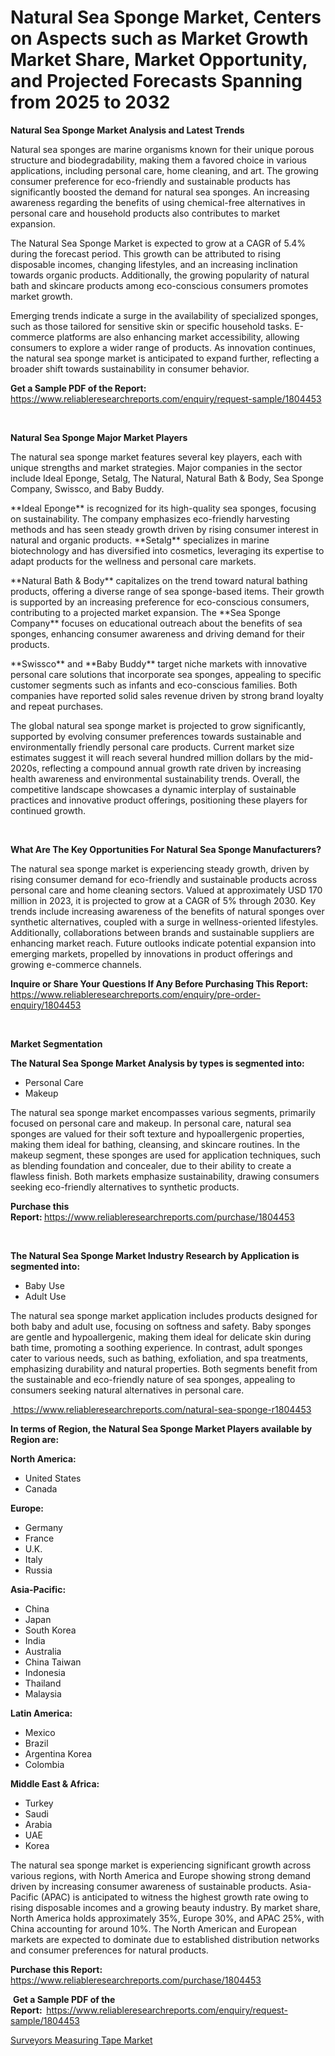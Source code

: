 <p><h1>Natural Sea Sponge Market, Centers on Aspects such as Market Growth Market Share, Market Opportunity, and Projected Forecasts Spanning from 2025 to 2032</h1></p><p><strong>Natural Sea Sponge Market Analysis and Latest Trends</strong></p>
<p><p>Natural sea sponges are marine organisms known for their unique porous structure and biodegradability, making them a favored choice in various applications, including personal care, home cleaning, and art. The growing consumer preference for eco-friendly and sustainable products has significantly boosted the demand for natural sea sponges. An increasing awareness regarding the benefits of using chemical-free alternatives in personal care and household products also contributes to market expansion.</p><p>The Natural Sea Sponge Market is expected to grow at a CAGR of 5.4% during the forecast period. This growth can be attributed to rising disposable incomes, changing lifestyles, and an increasing inclination towards organic products. Additionally, the growing popularity of natural bath and skincare products among eco-conscious consumers promotes market growth. </p><p>Emerging trends indicate a surge in the availability of specialized sponges, such as those tailored for sensitive skin or specific household tasks. E-commerce platforms are also enhancing market accessibility, allowing consumers to explore a wider range of products. As innovation continues, the natural sea sponge market is anticipated to expand further, reflecting a broader shift towards sustainability in consumer behavior.</p></p>
<p><strong>Get a Sample PDF of the Report:&nbsp;</strong> <a href="https://www.reliableresearchreports.com/enquiry/request-sample/1804453?utm_campaign=3430&utm_medium=2&utm_source=Github&utm_content=ia&utm_term=04042025&utm_id=natural-sea-sponge">https://www.reliableresearchreports.com/enquiry/request-sample/1804453</a></p>
<p>&nbsp;</p>
<p><strong>Natural Sea Sponge Major Market Players</strong></p>
<p><p>The natural sea sponge market features several key players, each with unique strengths and market strategies. Major companies in the sector include Ideal Eponge, Setalg, The Natural, Natural Bath & Body, Sea Sponge Company, Swissco, and Baby Buddy. </p><p>**Ideal Eponge** is recognized for its high-quality sea sponges, focusing on sustainability. The company emphasizes eco-friendly harvesting methods and has seen steady growth driven by rising consumer interest in natural and organic products. **Setalg** specializes in marine biotechnology and has diversified into cosmetics, leveraging its expertise to adapt products for the wellness and personal care markets. </p><p>**Natural Bath & Body** capitalizes on the trend toward natural bathing products, offering a diverse range of sea sponge-based items. Their growth is supported by an increasing preference for eco-conscious consumers, contributing to a projected market expansion. The **Sea Sponge Company** focuses on educational outreach about the benefits of sea sponges, enhancing consumer awareness and driving demand for their products. </p><p>**Swissco** and **Baby Buddy** target niche markets with innovative personal care solutions that incorporate sea sponges, appealing to specific customer segments such as infants and eco-conscious families. Both companies have reported solid sales revenue driven by strong brand loyalty and repeat purchases.</p><p>The global natural sea sponge market is projected to grow significantly, supported by evolving consumer preferences towards sustainable and environmentally friendly personal care products. Current market size estimates suggest it will reach several hundred million dollars by the mid-2020s, reflecting a compound annual growth rate driven by increasing health awareness and environmental sustainability trends. Overall, the competitive landscape showcases a dynamic interplay of sustainable practices and innovative product offerings, positioning these players for continued growth.</p></p>
<p>&nbsp;</p>
<p><strong>What Are The Key Opportunities For Natural Sea Sponge Manufacturers?</strong></p>
<p><p>The natural sea sponge market is experiencing steady growth, driven by rising consumer demand for eco-friendly and sustainable products across personal care and home cleaning sectors. Valued at approximately USD 170 million in 2023, it is projected to grow at a CAGR of 5% through 2030. Key trends include increasing awareness of the benefits of natural sponges over synthetic alternatives, coupled with a surge in wellness-oriented lifestyles. Additionally, collaborations between brands and sustainable suppliers are enhancing market reach. Future outlooks indicate potential expansion into emerging markets, propelled by innovations in product offerings and growing e-commerce channels.</p></p>
<p><strong>Inquire or Share Your Questions If Any Before Purchasing This Report:</strong> <a href="https://www.reliableresearchreports.com/enquiry/pre-order-enquiry/1804453?utm_campaign=3430&utm_medium=2&utm_source=Github&utm_content=ia&utm_term=04042025&utm_id=natural-sea-sponge">https://www.reliableresearchreports.com/enquiry/pre-order-enquiry/1804453</a></p>
<p>&nbsp;</p>
<p><strong>Market Segmentation</strong></p>
<p><strong>The Natural Sea Sponge Market Analysis by types is segmented into:</strong></p>
<p><ul><li>Personal Care</li><li>Makeup</li></ul></p>
<p><p>The natural sea sponge market encompasses various segments, primarily focused on personal care and makeup. In personal care, natural sea sponges are valued for their soft texture and hypoallergenic properties, making them ideal for bathing, cleansing, and skincare routines. In the makeup segment, these sponges are used for application techniques, such as blending foundation and concealer, due to their ability to create a flawless finish. Both markets emphasize sustainability, drawing consumers seeking eco-friendly alternatives to synthetic products.</p></p>
<p><strong>Purchase this Report:&nbsp;</strong><a href="https://www.reliableresearchreports.com/purchase/1804453?utm_campaign=3430&utm_medium=2&utm_source=Github&utm_content=ia&utm_term=04042025&utm_id=natural-sea-sponge">https://www.reliableresearchreports.com/purchase/1804453</a></p>
<p>&nbsp;</p>
<p><strong>The Natural Sea Sponge Market Industry Research by Application is segmented into:</strong></p>
<p><ul><li>Baby Use</li><li>Adult Use</li></ul></p>
<p><p>The natural sea sponge market application includes products designed for both baby and adult use, focusing on softness and safety. Baby sponges are gentle and hypoallergenic, making them ideal for delicate skin during bath time, promoting a soothing experience. In contrast, adult sponges cater to various needs, such as bathing, exfoliation, and spa treatments, emphasizing durability and natural properties. Both segments benefit from the sustainable and eco-friendly nature of sea sponges, appealing to consumers seeking natural alternatives in personal care.</p></p>
<p><a href="https://www.reliableresearchreports.com/natural-sea-sponge-r1804453?utm_campaign=3430&utm_medium=2&utm_source=Github&utm_content=ia&utm_term=04042025&utm_id=natural-sea-sponge">&nbsp;https://www.reliableresearchreports.com/natural-sea-sponge-r1804453</a></p>
<p><strong>In terms of Region, the Natural Sea Sponge Market Players available by Region are:</strong></p>
<p>
    <p> <strong> North America: </strong>
        <ul>
            <li>United States</li>
            <li>Canada</li>
        </ul>
        </p> 
    <p> <strong> Europe: </strong>
        <ul>
            <li>Germany</li>
            <li>France</li>
            <li>U.K.</li>
            <li>Italy</li>
            <li>Russia</li>
        </ul>
        </p> 
    <p> <strong> Asia-Pacific: </strong>
        <ul>
            <li>China</li>
            <li>Japan</li>
            <li>South Korea</li>
            <li>India</li>
            <li>Australia</li>
            <li>China Taiwan</li>
            <li>Indonesia</li>
            <li>Thailand</li>
            <li>Malaysia</li>
        </ul>
        </p> 
    <p> <strong> Latin America: </strong>
        <ul>
            <li>Mexico</li>
            <li>Brazil</li>
            <li>Argentina Korea</li>
            <li>Colombia</li>
        </ul>
        </p> 
    <p> <strong> Middle East & Africa: </strong>
        <ul>
            <li>Turkey</li>
            <li>Saudi</li>
            <li>Arabia</li>
            <li>UAE</li>
            <li>Korea</li>
        </ul>
    </p>
    </p>
<p><p>The natural sea sponge market is experiencing significant growth across various regions, with North America and Europe showing strong demand driven by increasing consumer awareness of sustainable products. Asia-Pacific (APAC) is anticipated to witness the highest growth rate owing to rising disposable incomes and a growing beauty industry. By market share, North America holds approximately 35%, Europe 30%, and APAC 25%, with China accounting for around 10%. The North American and European markets are expected to dominate due to established distribution networks and consumer preferences for natural products.</p></p>
<p><strong>Purchase this Report: </strong><a href="https://www.reliableresearchreports.com/purchase/1804453?utm_campaign=3430&utm_medium=2&utm_source=Github&utm_content=ia&utm_term=04042025&utm_id=natural-sea-sponge">https://www.reliableresearchreports.com/purchase/1804453</a></p>
<p>&nbsp;<strong>Get a Sample PDF of the Report:&nbsp;&nbsp;</strong><a href="https://www.reliableresearchreports.com/enquiry/request-sample/1804453?utm_campaign=3430&utm_medium=2&utm_source=Github&utm_content=ia&utm_term=04042025&utm_id=natural-sea-sponge">https://www.reliableresearchreports.com/enquiry/request-sample/1804453</a></p>
<p><strong></strong></p>
<p><p><a href="https://github.com/alasmyayock/Market-Research-Report-List-1/blob/main/surveyors-measuring-tape-market.md?utm_campaign=3430&utm_medium=2&utm_source=Github&utm_content=ia&utm_term=04042025&utm_id=natural-sea-sponge">Surveyors Measuring Tape Market</a></p></p>